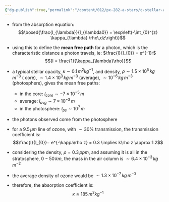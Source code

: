 ```yaml
---
{"dg-publish":true,"permalink":"/content/012/px-282-a-stars/c-stellar-atmosphere/c5-14-stellar-atmospheres/px-282-c7-mean-free-path/","created":"2024-11-25T10:50:32.000+00:00","updated":"2024-11-26T09:38:28.010+00:00"}
---
```


- from the absorption equation: 
$$\boxed{\frac{I_{\lambda}}{I_{\lambda0}} = \exp\left(-\int_{0}^{z} \kappa_{\lambda} \rho\,dz\right)}$$
- using this to define the **mean free path** for a photon, which is the characteristic distance a photon travels, ie: $\frac{I}{I_{0}} = e^{-1}:$ 
$${l = \frac{1}{\kappa_{\lambda}\rho}}$$
- a typical stellar opacity, $\kappa\sim0.1\,m^{2}kg^{-1}$, and density, $\rho\sim 1.5\times10^{5}\,kg\,m^{-3}$ ( core), $\sim 1.4\times10^{3}\,kg\,m^{-3}$ (average), $\sim 10^{-6}\,kg\,m^{-3}$ (photosphere), gives the mean free paths:
	- in the core: $l_{core} \sim -7\times10^{-5}\,m$
	- average: $l_{avg} \sim 7\times10^{-3}\,m$
	- in the photosphere: $l_{ps}\sim 10^{7}\,m$
- the photons observed come from the photosphere

- for a $9.5\,\mu m$ line of ozone, with $\sim30\%$ transmission, the transmission coefficient is:
$$\frac{I}{I_{0}}= e^{-\kappa\rho z} = 0.3 \implies k\rho z \approx 1.2$$
- considering the density, $\rho= 0.3\,ppm$, and assuming it is all in the stratosphere, $0-50\,km$, the mass in the air column is $\sim 6.4\times10^{-3}\,kg\,m^{-2}$
- the average density of ozone would be $\sim 1.3\times10^{-7}\,kg\,m^{-3}$
- therefore, the absorption coefficient is: 
$$\kappa \approx 185\,m^{2}kg^{-1}$$

